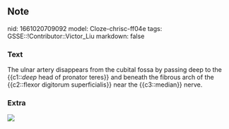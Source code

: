 ## Note
nid: 1661020709092
model: Cloze-chrisc-ff04e
tags: GSSE::!Contributor::Victor_Liu
markdown: false

### Text
The ulnar artery disappears from the cubital fossa by passing deep
to the {{c1::<i>deep</i> head of pronator teres}} and beneath the
fibrous arch of the {{c2::flexor digitorum superficialis}} near the
{{c3::median}} nerve.

### Extra
<img src="paste-4ce89625c4c741badd995c100e44d7b5b747a7ad.jpg">
